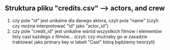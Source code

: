 
## Struktura pliku "credits.csv" --> actors, and crew

1) czy pole "id" jest unikalne dla danego aktora, czyli pola "name" (czyli: czy można interpretować "id" jako "actor_id")
2) czy pole "credit_id" jest unikalne wśród wszystkich filmów i elementów listy cast każdego z filmów...
  (czyli: czy możnaby go w zasadzie traktować jako primary key w tabeli "Cast" którą będziemy tworzyli)

